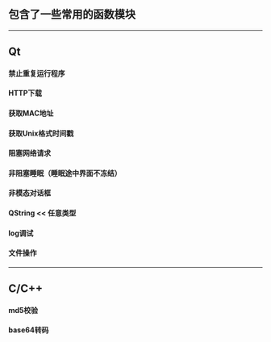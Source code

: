 ﻿## 包含了一些常用的函数模块
***
## Qt
#### 禁止重复运行程序
#### HTTP下载
#### 获取MAC地址
#### 获取Unix格式时间戳
#### 阻塞网络请求
#### 非阻塞睡眠（睡眠途中界面不冻结）
#### 非模态对话框
#### QString << 任意类型
#### log调试
#### 文件操作

***
## C/C++
#### md5校验
#### base64转码

